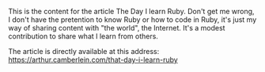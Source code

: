 This is the content for the article The Day I learn Ruby. Don't get me wrong, I don't have the pretention to know Ruby or how to code in Ruby, it's just my way of sharing content with "the world", the Internet. It's a modest contribution to share what I learn from others.

The article is directly available at this address: https://arthur.camberlein.com/that-day-i-learn-ruby